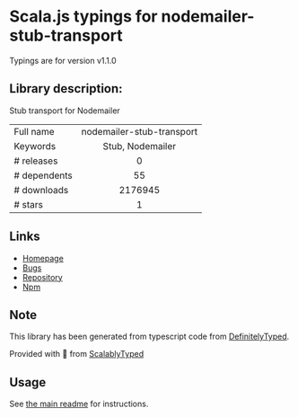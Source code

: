 
# Scala.js typings for nodemailer-stub-transport

Typings are for version v1.1.0

## Library description:
Stub transport for Nodemailer

|                    |                 |
| ------------------ | :-------------: |
| Full name          | nodemailer-stub-transport |
| Keywords           | Stub, Nodemailer |
| # releases         | 0 |
| # dependents       | 55 |
| # downloads        | 2176945 |
| # stars            | 1 |

## Links
- [Homepage](http://github.com/andris9/nodemailer-stub-transport)
- [Bugs](https://github.com/andris9/nodemailer-stub-transport/issues)
- [Repository](https://github.com/andris9/nodemailer-stub-transport)
- [Npm](https://www.npmjs.com/package/nodemailer-stub-transport)
    


## Note
This library has been generated from typescript code from [DefinitelyTyped](https://definitelytyped.org).

Provided with :purple_heart: from [ScalablyTyped](https://github.com/oyvindberg/ScalablyTyped)

## Usage
See [the main readme](../../readme.md) for instructions.


